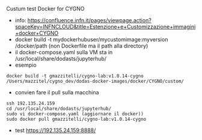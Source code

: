 Custum test Docker for CYGNO

* info: https://confluence.infn.it/pages/viewpage.action?spaceKey=INFNCLOUD&title=Estenzione+e+Customizzazione+immagini+docker+CYGNO
* docker build -t mydockerhubuser/mycustomimage:myversion /docker/path (non Dockerfile ma il path alla directory)
* il docker-compose.yaml sulla VM sta in /usr/local/share/dodasts/jupyterhub/
* esempio 
```
docker build -t gmazzitelli/cygno-lab:v1.0.14-cygno /Users/mazzitel/cygno_dev/dodas-docker-images/docker/CYGNO/custom/
```
* convien fare il pull sulla macchina
```
ssh 192.135.24.159
cd /usr/local/share/dodasts/jupyterhub/
sudo vi docker-compose.yaml (aggiornare il docker))
sudo docker pull gmazzitelli/cygno-lab:v1.0.14-cygno
```

* test https://192.135.24.159:8888/
